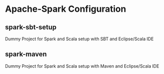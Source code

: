 # Apache-Spark Configuration

spark-sbt-setup
---------------

Dummy Project for Spark and Scala setup with SBT and Eclipse/Scala IDE


spark-maven
---------------

Dummy Project for Spark and Scala setup with Maven and Eclipse/Scala IDE
